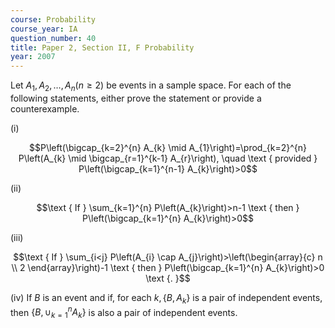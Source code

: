 ```yaml
---
course: Probability
course_year: IA
question_number: 40
title: Paper 2, Section II, F Probability
year: 2007
---
```




Let $A_{1}, A_{2}, \ldots, A_{n}(n \geqslant 2)$ be events in a sample space. For each of the following statements, either prove the statement or provide a counterexample.

(i)

$$P\left(\bigcap_{k=2}^{n} A_{k} \mid A_{1}\right)=\prod_{k=2}^{n} P\left(A_{k} \mid \bigcap_{r=1}^{k-1} A_{r}\right), \quad \text { provided } P\left(\bigcap_{k=1}^{n-1} A_{k}\right)>0$$

(ii)

$$\text { If } \sum_{k=1}^{n} P\left(A_{k}\right)>n-1 \text { then } P\left(\bigcap_{k=1}^{n} A_{k}\right)>0$$

(iii)

$$\text { If } \sum_{i<j} P\left(A_{i} \cap A_{j}\right)>\left(\begin{array}{c}
n \\
2
\end{array}\right)-1 \text { then } P\left(\bigcap_{k=1}^{n} A_{k}\right)>0 \text {. }$$

(iv) If $B$ is an event and if, for each $k,\left\{B, A_{k}\right\}$ is a pair of independent events, then $\left\{B, \cup_{k=1}^{n} A_{k}\right\}$ is also a pair of independent events.